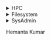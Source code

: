 <details><summary>HPC</summary>
<p>
#### We can hide anything, even code!

    ```ruby
      puts "Hello World"
    ```
</p>
</details>

<details><summary>Filesystem</summary>
<p>
#### We can hide anything, even code!

    ```ruby
      puts "Hello World"
    ```
</p>
</details>

<details><summary>SysAdmin</summary>
<p>
#### We can hide anything, even code!

    ```ruby
      puts "Hello World"
    ```
</p>
</details>



Hemanta Kumar
